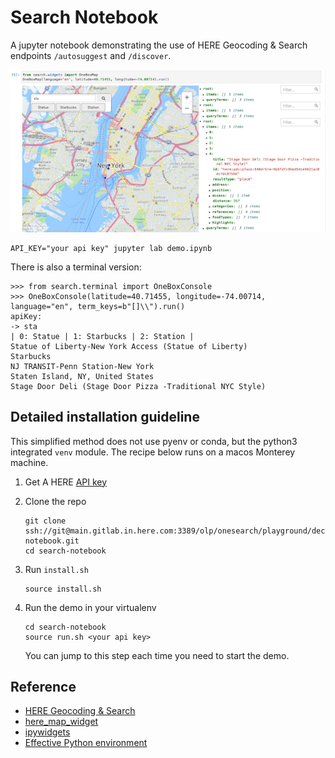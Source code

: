 # Search Notebook

A jupyter notebook demonstrating the use of HERE Geocoding & Search endpoints `/autosuggest` and `/discover`.

![searching for "statue of liberty"](screenshot.png)

    
    API_KEY="your api key" jupyter lab demo.ipynb

There is also a terminal version:

    >>> from search.terminal import OneBoxConsole
    >>> OneBoxConsole(latitude=40.71455, longitude=-74.00714, language="en", term_keys=b"[]\\").run()
    apiKey:
    -> sta
    | 0: Statue | 1: Starbucks | 2: Station |
    Statue of Liberty-New York Access (Statue of Liberty)
    Starbucks
    NJ TRANSIT-Penn Station-New York
    Staten Island, NY, United States
    Stage Door Deli (Stage Door Pizza -Traditional NYC Style)



## Detailed installation guideline

This simplified method does not use pyenv or conda, but the python3 integrated `venv` module.
The recipe below runs on a macos Monterey machine.

1. Get A HERE [API key](https://developer.here.com/documentation/geocoding-search-api/dev_guide/topics/quick-start-dhc.html#get-an-api-key)

2. Clone the repo

   ```
   git clone ssh://git@main.gitlab.in.here.com:3389/olp/onesearch/playground/decitre/search-notebook.git
   cd search-notebook
   ```
3. Run `install.sh`

   ```
   source install.sh
   ```

4. Run the demo in your virtualenv

   ```
   cd search-notebook
   source run.sh <your api key>
   ```

   You can jump to this step each time you need to start the demo.


## Reference

- [HERE Geocoding & Search](https://developer.here.com/documentation/geocoding-search-api/dev_guide/index.html)
- [here_map_widget](https://here-map-widget-for-jupyter.readthedocs.io/en/latest/index.html)
- [ipywidgets](https://ipywidgets.readthedocs.io/en/latest/index.html)
- [Effective Python environment](https://realpython.com/effective-python-environment/)
